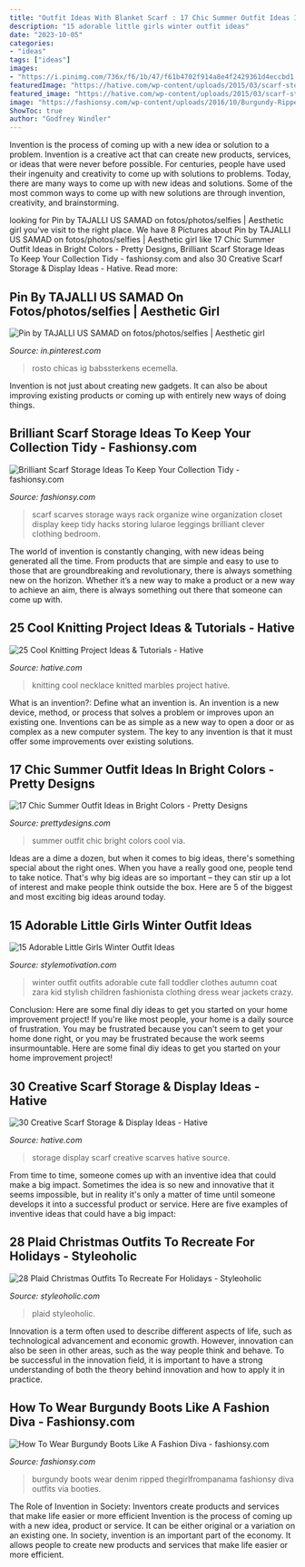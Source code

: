 ```yaml
---
title: "Outfit Ideas With Blanket Scarf : 17 Chic Summer Outfit Ideas In Bright Colors"
description: "15 adorable little girls winter outfit ideas"
date: "2023-10-05"
categories:
- "ideas"
tags: ["ideas"]
images:
- "https://i.pinimg.com/736x/f6/1b/47/f61b4702f914a8e4f2429361d4eccbd1.jpg"
featuredImage: "https://hative.com/wp-content/uploads/2015/03/scarf-storage-ideas/7-creative-scarf-storage-and-display-ideas.jpg"
featured_image: "https://hative.com/wp-content/uploads/2015/03/scarf-storage-ideas/7-creative-scarf-storage-and-display-ideas.jpg"
image: "https://fashionsy.com/wp-content/uploads/2016/10/Burgundy-Ripped-Denim-3-630x944.jpg"
ShowToc: true
author: "Godfrey Windler"
---
```



Invention is the process of coming up with a new idea or solution to a problem. Invention is a creative act that can create new products, services, or ideas that were never before possible. For centuries, people have used their ingenuity and creativity to come up with solutions to problems. Today, there are many ways to come up with new ideas and solutions. Some of the most common ways to come up with new solutions are through invention, creativity, and brainstorming.

	

		
looking for Pin by TAJALLI US SAMAD on fotos/photos/selfies | Aesthetic girl you've visit to the right place. We have 8 Pictures about Pin by TAJALLI US SAMAD on fotos/photos/selfies | Aesthetic girl like 17 Chic Summer Outfit Ideas in Bright Colors - Pretty Designs, Brilliant Scarf Storage Ideas To Keep Your Collection Tidy - fashionsy.com and also 30 Creative Scarf Storage &amp; Display Ideas - Hative. Read more:
		
    
## Pin By TAJALLI US SAMAD On Fotos/photos/selfies | Aesthetic Girl

<img loading=lazy src="https://i.pinimg.com/736x/f6/1b/47/f61b4702f914a8e4f2429361d4eccbd1.jpg" onerror="this.onerror=null;this.src='https://tse1.mm.bing.net/th?id=OIP.pRQ0ILp63-fDcVU1ojl10gHaJ4&amp;pid=15.1';" alt="Pin by TAJALLI US SAMAD on fotos/photos/selfies | Aesthetic girl">

_Source: in.pinterest.com_

>rosto chicas ig babssterkens ecemella. 

	

Invention is not just about creating new gadgets. It can also be about improving existing products or coming up with entirely new ways of doing things.

    
## Brilliant Scarf Storage Ideas To Keep Your Collection Tidy - Fashionsy.com

<img loading=lazy src="https://fashionsy.com/wp-content/uploads/2017/09/scarf-storage-4.jpg" onerror="this.onerror=null;this.src='https://tse3.mm.bing.net/th?id=OIP.yrYinIHC3BrPuMknTs6rWQHaNn&amp;pid=15.1';" alt="Brilliant Scarf Storage Ideas To Keep Your Collection Tidy - fashionsy.com">

_Source: fashionsy.com_

>scarf scarves storage ways rack organize wine organization closet display keep tidy hacks storing lularoe leggings brilliant clever clothing bedroom. 

	

The world of invention is constantly changing, with new ideas being generated all the time. From products that are simple and easy to use to those that are groundbreaking and revolutionary, there is always something new on the horizon. Whether it’s a new way to make a product or a new way to achieve an aim, there is always something out there that someone can come up with.

    
## 25 Cool Knitting Project Ideas &amp; Tutorials - Hative

<img loading=lazy src="https://hative.com/wp-content/uploads/2014/11/knitting-project-ideas/6-knitted-marbles-necklace.jpg" onerror="this.onerror=null;this.src='https://tse2.mm.bing.net/th?id=OIP.W9s0ObKvP2kXOWSQemJFTQHaLH&amp;pid=15.1';" alt="25 Cool Knitting Project Ideas &amp; Tutorials - Hative">

_Source: hative.com_

>knitting cool necklace knitted marbles project hative. 

	

What is an invention?: Define what an invention is.
An invention is a new device, method, or process that solves a problem or improves upon an existing one. Inventions can be as simple as a new way to open a door or as complex as a new computer system. The key to any invention is that it must offer some improvements over existing solutions.

    
## 17 Chic Summer Outfit Ideas In Bright Colors - Pretty Designs

<img loading=lazy src="http://www.prettydesigns.com/wp-content/uploads/2014/06/Chic-Summer-Outfit.jpg" onerror="this.onerror=null;this.src='https://tse2.mm.bing.net/th?id=OIP.YPBAn0ImFOHGF9vsnu9yVAHaK3&amp;pid=15.1';" alt="17 Chic Summer Outfit Ideas in Bright Colors - Pretty Designs">

_Source: prettydesigns.com_

>summer outfit chic bright colors cool via. 

	

Ideas are a dime a dozen, but when it comes to big ideas, there's something special about the right ones. When you have a really good one, people tend to take notice. That's why big ideas are so important – they can stir up a lot of interest and make people think outside the box. Here are 5 of the biggest and most exciting big ideas around today.

    
## 15 Adorable Little Girls Winter Outfit Ideas

<img loading=lazy src="http://www.stylemotivation.com/wp-content/uploads/2014/11/little-girls-winter-outfits-4.jpg" onerror="this.onerror=null;this.src='https://tse3.mm.bing.net/th?id=OIP.q4W4l0mSgmyaGYvciUBkyQHaLV&amp;pid=15.1';" alt="15 Adorable Little Girls Winter Outfit Ideas">

_Source: stylemotivation.com_

>winter outfit outfits adorable cute fall toddler clothes autumn coat zara kid stylish children fashionista clothing dress wear jackets crazy. 

	

Conclusion: Here are some final diy ideas to get you started on your home improvement project!
If you're like most people, your home is a daily source of frustration. You may be frustrated because you can't seem to get your home done right, or you may be frustrated because the work seems insurmountable. Here are some final diy ideas to get you started on your home improvement project!

    
## 30 Creative Scarf Storage &amp; Display Ideas - Hative

<img loading=lazy src="https://hative.com/wp-content/uploads/2015/03/scarf-storage-ideas/7-creative-scarf-storage-and-display-ideas.jpg" onerror="this.onerror=null;this.src='https://tse2.mm.bing.net/th?id=OIP.l2aJPKQK8__Zzwv7XVX_gAHaLI&amp;pid=15.1';" alt="30 Creative Scarf Storage &amp; Display Ideas - Hative">

_Source: hative.com_

>storage display scarf creative scarves hative source. 

	

From time to time, someone comes up with an inventive idea that could make a big impact. Sometimes the idea is so new and innovative that it seems impossible, but in reality it's only a matter of time until someone develops it into a successful product or service. Here are five examples of inventive ideas that could have a big impact: 

    
## 28 Plaid Christmas Outfits To Recreate For Holidays - Styleoholic

<img loading=lazy src="https://i.styleoholic.com/2015/12/plaid-christmas-outfits-to-recreate-for-holidays-3.jpg" onerror="this.onerror=null;this.src='https://tse4.mm.bing.net/th?id=OIP.22lbOgi3K1gjY7TMR90wcAHaKH&amp;pid=15.1';" alt="28 Plaid Christmas Outfits To Recreate For Holidays - Styleoholic">

_Source: styleoholic.com_

>plaid styleoholic. 

	

Innovation is a term often used to describe different aspects of life, such as technological advancement and economic growth. However, innovation can also be seen in other areas, such as the way people think and behave. To be successful in the innovation field, it is important to have a strong understanding of both the theory behind innovation and how to apply it in practice.

    
## How To Wear Burgundy Boots Like A Fashion Diva - Fashionsy.com

<img loading=lazy src="https://fashionsy.com/wp-content/uploads/2016/10/Burgundy-Ripped-Denim-3-630x944.jpg" onerror="this.onerror=null;this.src='https://tse1.mm.bing.net/th?id=OIP.O9F1AmGxHg3-4U6YPTuJuAHaLG&amp;pid=15.1';" alt="How To Wear Burgundy Boots Like A Fashion Diva - fashionsy.com">

_Source: fashionsy.com_

>burgundy boots wear denim ripped thegirlfrompanama fashionsy diva outfits via booties. 

	

The Role of Invention in Society: Inventors create products and services that make life easier or more efficient
Invention is the process of coming up with a new idea, product or service. It can be either original or a variation on an existing one. In society, invention is an important part of the economy. It allows people to create new products and services that make life easier or more efficient.

